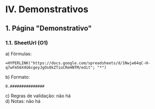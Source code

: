 # IV. Demonstrativos

## 1. Página "Demonstrativo"

### 1.1. **SheetUrl** (O1)

a) Fórmulas:
```
=HYPERLINK("https://docs.google.com/spreadsheets/d/1Nwjw64qC-H-q7wFm56X4G6cgeyJgOs0kZTioCReHNTM/edit"; "*")
```

b) Formato:
```
0.###############
```

c) Regras de validação: não há  
d) Notas: não há  

